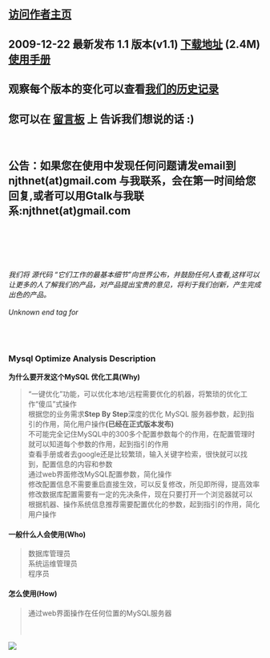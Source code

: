 ## [访问作者主页](http://www.javabloger.com) ##

## 2009-12-22 最新发布 1.1 版本(v1.1) [下载地址](http://mysqloa.googlecode.com/files/SMBMySQLOA_1.1.zip) (2.4M)  [使用手册](http://docs.google.com/View?id=dgxk73x7_355dzzghgcf) ##
## 观察每个版本的变化可以查看[我们的历史记录](http://docs.google.com/View?id=dgxk73x7_1172cdw7vn27) ##
## 您可以在 [留言板](http://code.google.com/p/mysqloa/wiki/message_board) 上 告诉我们想说的话 :) ##
<br>
<h2>公告：如果您在使用中发现任何问题请发email到njthnet(at)gmail.com 与我联系，会在第一时间给您回复,或者可以用Gtalk与我联系:njthnet(at)gmail.com</h2>
<br>
<br>
<br>
<I><br>
<br>
我们将 源代码 “它们工作的最基本细节”向世界公布，并鼓励任何人查看,这样可以让更多的人了解我们的产品，对产品提出宝贵的意见，将利于我们创新，产生完成出色的产品。<br>
<br>
Unknown end tag for </i><br>
<br>
<br>
<br>
<h3>Mysql Optimize Analysis Description</h3>

<b>为什么要开发这个MySQL 优化工具(Why)</b>
<br>
<blockquote>“一键优化”功能，可以优化本地/远程需要优化的机器，将繁琐的优化工作“傻瓜”式操作<br>
根据您的业务需求<b>Step By Step</b>深度的优化 MySQL 服务器参数，起到指引的作用，简化用户操作<b>(已经在正式版本发布)</b><br>
不可能完全记住MySQL中的300多个配置参数每个的作用，在配置管理时就可以知道每个参数的作用，起到指引的作用<br>
查看手册或者去google还是比较繁琐，输入关键字检索，很快就可以找到，配置信息的内容和参数<br>
通过web界面修改MySQL配置参数，简化操作<br>
修改配置信息不需要重启直接生效，可以反复修改，所见即所得，提高效率<br>
修改数据库配置需要有一定的先决条件，现在只要打开一个浏览器就可以<br>
根据机器、操作系统信息推荐需要配置优化的参数，起到指引的作用，简化用户操作<br></blockquote>


<h4>一般什么人会使用(Who)</h4>
<blockquote>数据库管理员<br>
系统运维管理员<br>
程序员<br></blockquote>

<h4>怎么使用(How)</h4>
<blockquote>通过web界面操作在任何位置的MySQL服务器<br> <br> <br></blockquote>

<img src='http://a7ikiw.bay.livefilestore.com/y1p2P7YKb7cszsuhTdo953mUnFVcj0RqgvolFk8Vev7i6S3hhSqkL3yl50Br3E5Gu662LX5q2zReRYuLv8mRfIjSg/Mysql%20Optimize%20Analysis.jpg' />

